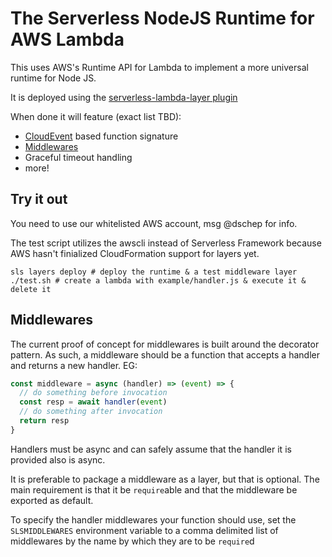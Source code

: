 # The Serverless NodeJS Runtime for AWS Lambda

This uses AWS's Runtime API for Lambda to implement a more universal runtime for Node JS.

It is deployed using the [serverless-lambda-layer plugin](https://github.com/serverless/lambda-layers-plugin)

When done it will feature (exact list TBD):
 * [CloudEvent]() based function signature
 * [Middlewares](#Middlewares)
 * Graceful timeout handling
 * more!

## Try it out
You need to use our whitelisted AWS account, msg @dschep for info.

The test script utilizes the awscli instead of Serverless Framework because AWS hasn't finialized
CloudFormation support for layers yet.

```shell
sls layers deploy # deploy the runtime & a test middleware layer
./test.sh # create a lambda with example/handler.js & execute it & delete it
```

## Middlewares
The current proof of concept for middlewares is built around the decorator pattern. As such, a
middleware should be a function that accepts a handler and returns a new handler. EG:
```javascript
const middleware = async (handler) => (event) => {
  // do something before invocation
  const resp = await handler(event)
  // do something after invocation
  return resp
}
```

Handlers must be async and can safely assume that the handler it is provided also is async.

It is preferable to package a middleware as a layer, but that is optional. The main requirement is
that it be `require`able and that the middleware be exported as default.

To specify the handler middlewares your function should use, set the `SLSMIDDLEWARES` environment
variable to a comma delimited list of middlewares by the name by which they are to be `require`d
